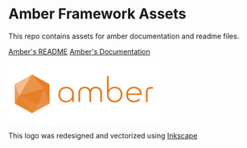 # Amber Framework Assets

This repo contains assets for amber documentation and readme files. 

[Amber's README](https://github.com/amberframework/amber)
[Amber's Documentation](https://github.com/amberframework/online-docs)

![amber](https://raw.githubusercontent.com/amberframework/site-assets/master/images/amber-horizontal.png)

This logo was redesigned and vectorized using [Inkscape](https://inkscape.org/)
